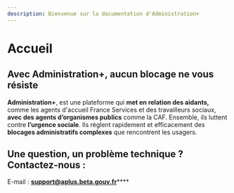 ```yaml
---
description: Bienvenue sur la documentation d'Administration+
---
```


# Accueil

## Avec Administration+, aucun blocage ne vous résiste

**Administration+**, est une plateforme qui **met en relation des aidants,** comme les agents d'accueil France Services et des travailleurs sociaux, **avec des agents d’organismes publics** comme la CAF. Ensemble, ils luttent contre **l’urgence sociale**. Ils règlent rapidement et efficacement des **blocages administratifs complexes** que rencontrent les usagers. 

## Une question, un problème technique ? Contactez-nous :

E-mail : [**support@aplus.beta.gouv.fr**](mailto:support@aplus.beta.gouv.fr)\*\*\*\*

